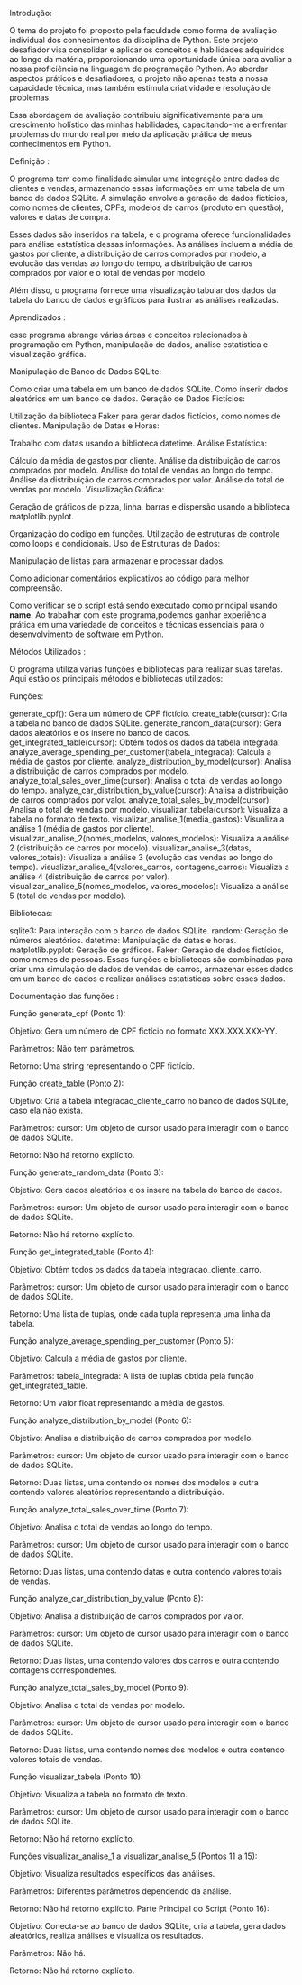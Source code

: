 Introdução: 

O tema do projeto foi proposto pela faculdade como forma de avaliação individual dos conhecimentos da disciplina de Python. 
Este projeto desafiador visa consolidar e aplicar os conceitos e habilidades adquiridos ao longo da matéria, proporcionando uma oportunidade única para avaliar a nossa proficiência na linguagem de programação Python. Ao abordar aspectos práticos e desafiadores, o projeto não apenas testa a nossa capacidade técnica, mas também estimula criatividade e resolução de problemas. 

Essa abordagem de avaliação contribuiu significativamente para um crescimento holístico das minhas habilidades, capacitando-me a enfrentar problemas do mundo real por meio da aplicação prática de meus conhecimentos em Python.


Definição :

O programa tem como finalidade simular uma integração entre dados de clientes e vendas, armazenando essas informações em uma tabela de um banco de dados SQLite. A simulação envolve a geração de dados fictícios, como nomes de clientes, CPFs, modelos de carros (produto em questão), valores e datas de compra. 

Esses dados são inseridos na tabela, e o programa oferece funcionalidades para análise estatística dessas informações. As análises incluem a média de gastos por cliente, a distribuição de carros comprados por modelo, a evolução das vendas ao longo do tempo, a distribuição de carros comprados por valor e o total de vendas por modelo. 

Além disso, o programa fornece uma visualização tabular dos dados da tabela do banco de dados e gráficos para ilustrar as análises realizadas.


Aprendizados :

esse programa abrange várias áreas e conceitos relacionados à programação em Python, manipulação de dados, análise estatística e visualização gráfica.

Manipulação de Banco de Dados SQLite:

Como criar uma tabela em um banco de dados SQLite.
Como inserir dados aleatórios em um banco de dados.
Geração de Dados Fictícios:

Utilização da biblioteca Faker para gerar dados fictícios, como nomes de clientes.
Manipulação de Datas e Horas:

Trabalho com datas usando a biblioteca datetime.
Análise Estatística:

Cálculo da média de gastos por cliente.
Análise da distribuição de carros comprados por modelo.
Análise do total de vendas ao longo do tempo.
Análise da distribuição de carros comprados por valor.
Análise do total de vendas por modelo.
Visualização Gráfica:

Geração de gráficos de pizza, linha, barras e dispersão usando a biblioteca matplotlib.pyplot.

Organização do código em funções.
Utilização de estruturas de controle como loops e condicionais.
Uso de Estruturas de Dados:

Manipulação de listas para armazenar e processar dados.

Como adicionar comentários explicativos ao código para melhor compreensão.

Como verificar se o script está sendo executado como principal usando __name__.
Ao trabalhar com este programa,podemos ganhar experiência prática em uma variedade de conceitos e técnicas essenciais para o desenvolvimento de software em Python.


Métodos Utilizados :

O programa utiliza várias funções e bibliotecas para realizar suas tarefas. Aqui estão os principais métodos e bibliotecas utilizados:

Funções:

generate_cpf(): Gera um número de CPF fictício.
create_table(cursor): Cria a tabela no banco de dados SQLite.
generate_random_data(cursor): Gera dados aleatórios e os insere no banco de dados.
get_integrated_table(cursor): Obtém todos os dados da tabela integrada.
analyze_average_spending_per_customer(tabela_integrada): Calcula a média de gastos por cliente.
analyze_distribution_by_model(cursor): Analisa a distribuição de carros comprados por modelo.
analyze_total_sales_over_time(cursor): Analisa o total de vendas ao longo do tempo.
analyze_car_distribution_by_value(cursor): Analisa a distribuição de carros comprados por valor.
analyze_total_sales_by_model(cursor): Analisa o total de vendas por modelo.
visualizar_tabela(cursor): Visualiza a tabela no formato de texto.
visualizar_analise_1(media_gastos): Visualiza a análise 1 (média de gastos por cliente).
visualizar_analise_2(nomes_modelos, valores_modelos): Visualiza a análise 2 (distribuição de carros por modelo).
visualizar_analise_3(datas, valores_totais): Visualiza a análise 3 (evolução das vendas ao longo do tempo).
visualizar_analise_4(valores_carros, contagens_carros): Visualiza a análise 4 (distribuição de carros por valor).
visualizar_analise_5(nomes_modelos, valores_modelos): Visualiza a análise 5 (total de vendas por modelo).

Bibliotecas:

sqlite3: Para interação com o banco de dados SQLite.
random: Geração de números aleatórios.
datetime: Manipulação de datas e horas.
matplotlib.pyplot: Geração de gráficos.
Faker: Geração de dados fictícios, como nomes de pessoas.
Essas funções e bibliotecas são combinadas para criar uma simulação de dados de vendas de carros, armazenar esses dados em um banco de dados e realizar análises estatísticas sobre esses dados.


Documentação das funções : 

Função generate_cpf (Ponto 1):

Objetivo:
Gera um número de CPF fictício no formato XXX.XXX.XXX-YY.

Parâmetros:
Não tem parâmetros.

Retorno:
Uma string representando o CPF fictício.



Função create_table (Ponto 2):

Objetivo:
Cria a tabela integracao_cliente_carro no banco de dados SQLite, caso ela não exista.

Parâmetros:
cursor: Um objeto de cursor usado para interagir com o banco de dados SQLite.

Retorno:
Não há retorno explícito.



Função generate_random_data (Ponto 3):

Objetivo:
Gera dados aleatórios e os insere na tabela do banco de dados.

Parâmetros:
cursor: Um objeto de cursor usado para interagir com o banco de dados SQLite.

Retorno:
Não há retorno explícito.



Função get_integrated_table (Ponto 4):

Objetivo:
Obtém todos os dados da tabela integracao_cliente_carro.

Parâmetros:
cursor: Um objeto de cursor usado para interagir com o banco de dados SQLite.

Retorno:
Uma lista de tuplas, onde cada tupla representa uma linha da tabela.



Função analyze_average_spending_per_customer (Ponto 5):

Objetivo:
Calcula a média de gastos por cliente.

Parâmetros:
tabela_integrada: A lista de tuplas obtida pela função get_integrated_table.

Retorno:
Um valor float representando a média de gastos.



Função analyze_distribution_by_model (Ponto 6):

Objetivo:
Analisa a distribuição de carros comprados por modelo.

Parâmetros:
cursor: Um objeto de cursor usado para interagir com o banco de dados SQLite.

Retorno:
Duas listas, uma contendo os nomes dos modelos e outra contendo valores aleatórios representando a distribuição.



Função analyze_total_sales_over_time (Ponto 7):

Objetivo:
Analisa o total de vendas ao longo do tempo.

Parâmetros:
cursor: Um objeto de cursor usado para interagir com o banco de dados SQLite.

Retorno:
Duas listas, uma contendo datas e outra contendo valores totais de vendas.



Função analyze_car_distribution_by_value (Ponto 8):

Objetivo:
Analisa a distribuição de carros comprados por valor.

Parâmetros:
cursor: Um objeto de cursor usado para interagir com o banco de dados SQLite.

Retorno:
Duas listas, uma contendo valores dos carros e outra contendo contagens correspondentes.



Função analyze_total_sales_by_model (Ponto 9):

Objetivo:
Analisa o total de vendas por modelo.

Parâmetros:
cursor: Um objeto de cursor usado para interagir com o banco de dados SQLite.

Retorno:
Duas listas, uma contendo nomes dos modelos e outra contendo valores totais de vendas.



Função visualizar_tabela (Ponto 10):

Objetivo:
Visualiza a tabela no formato de texto.

Parâmetros:
cursor: Um objeto de cursor usado para interagir com o banco de dados SQLite.

Retorno:
Não há retorno explícito.



Funções visualizar_analise_1 a visualizar_analise_5 (Pontos 11 a 15):

Objetivo:
Visualiza resultados específicos das análises.

Parâmetros:
Diferentes parâmetros dependendo da análise.

Retorno:
Não há retorno explícito.
Parte Principal do Script (Ponto 16):

Objetivo:
Conecta-se ao banco de dados SQLite, cria a tabela, gera dados aleatórios, realiza análises e visualiza os resultados.

Parâmetros:
Não há.

Retorno:
Não há retorno explícito.